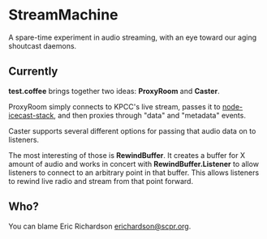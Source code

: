 # StreamMachine

A spare-time experiment in audio streaming, with an eye toward our aging 
shoutcast daemons.

## Currently

__test.coffee__ brings together two ideas: __ProxyRoom__ and __Caster__. 

ProxyRoom simply connects to KPCC's live stream, passes it to 
[node-icecast-stack](https://github.com/TooTallNate/node-icecast-stack), and 
then proxies through "data" and "metadata" events.

Caster supports several different options for passing that audio data on 
to listeners. 

The most interesting of those is __RewindBuffer__.  It creates a buffer for 
X amount of audio and works in concert with __RewindBuffer.Listener__ to allow 
listeners to connect to an arbitrary point in that buffer. This allows 
listeners to rewind live radio and stream from that point forward.

## Who?

You can blame Eric Richardson <erichardson@scpr.org>.